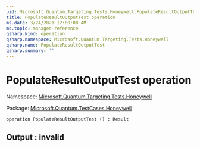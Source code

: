 ```yaml
---
uid: Microsoft.Quantum.Targeting.Tests.Honeywell.PopulateResultOutputTest
title: PopulateResultOutputTest operation
ms.date: 3/24/2021 12:00:00 AM
ms.topic: managed-reference
qsharp.kind: operation
qsharp.namespace: Microsoft.Quantum.Targeting.Tests.Honeywell
qsharp.name: PopulateResultOutputTest
qsharp.summary: ''
---
```


# PopulateResultOutputTest operation

Namespace: [Microsoft.Quantum.Targeting.Tests.Honeywell](xref:Microsoft.Quantum.Targeting.Tests.Honeywell)

Package: [Microsoft.Quantum.TestCases.Honeywell](https://nuget.org/packages/Microsoft.Quantum.TestCases.Honeywell)




```qsharp
operation PopulateResultOutputTest () : Result
```


## Output : __invalid<Result>__

